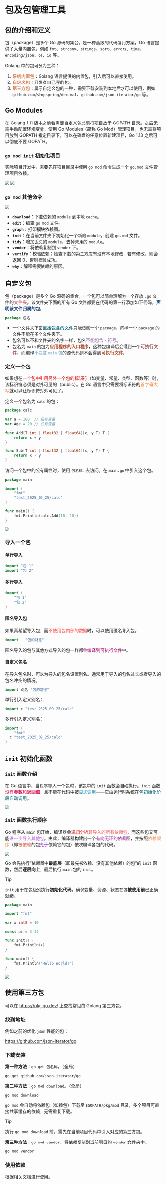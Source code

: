 # 包及包管理工具

## 包的介绍和定义

包（package）是多个 Go 源码的集合，是一种高级的代码复用方案，Go 语言提供了大量内置包，例如 `fmt`、`strconv`、`strings`、`sort`、`errors`、`time`、`encoding/json`、`os`、`io` 等。

Golang 中的包可分为三种：

1. <span style="color:#DA8359; font-weight:bold">系统内置包</span>：Golang 语言提供的内置包，引入后可以直接使用。
2. <span style="color:#DA8359; font-weight:bold">自定义包</span>：开发者自己写的包。
3. <span style="color:#DA8359; font-weight:bold">第三方包</span>：属于自定义包的一种，需要下载安装到本地后才可以使用，例如 `github.com/shopspring/decimal`、`github.com/json-iterator/go` 等。

## Go Modules

在 Golang 1.11 版本之前若需要自定义包必须将项目放于 GOPATH 目录。之后无需手动配置环境变量，使用 Go Modules（简称 Go Mod）管理项目，也无需将项目放到 GOPATH 指定目录下，可以在磁盘的任意位置新建项目，Go 1.13 之后可以彻底不要 GOPATH。

### `go mod init` 初始化项目

实际项目开发中，需要先在项目目录中使用 `go mod` 命令生成一个 `go.mod` 文件管理项目依赖。

<img src="../../images/image-202509250030.webp" style="zoom:80%;" />

<img src="../../images/image-202509250032.webp" style="zoom:80%;" />

### `go mod` 其他命令

<img src="../../images/image-202509250036.webp" style="zoom:80%;" />

- **`download`**：下载依赖的 `module` 到本地 `cache`。
- **`edit`**：编辑 `go.mod` 文件。
- **`graph`**：打印模块依赖图。
- **`init`**：在当前文件夹下初始化一个新的 `module`，创建 `go.mod` 文件。
- **`tidy`**：增加丢失的 `module`，去掉未用的 `module`。
- **`vender`**：将依赖复制到 `vender` 下。
- **`vertify`**：校验依赖；检查下载的第三方库有没有本地修改，若有修改，则会返回 0，否则校验成功。
- **`why`**：解释需要依赖的原因。

## 自定义包

包（package）是多个 Go 源码的集合，一个包可以简单理解为一个存放 `.go` 文件的<span style="color:#D37676; font-weight:bold">文件夹</span>。该文件夹下面的所有 Go 文件都要在代码的第一行添加如下代码，<span style="color:#124076; font-weight:bold">声明该文件归属的包</span>。

```go
package 包名
```

- 一个文件夹下面<span style="color:#116A7B; font-weight:bold">直接包含的文件</span>只能归属一个 `package`，同样一个 `package` 的文件不能在多个文件夹下。
- 包名可以不和文件夹的名字一样，包名<span style="color:#B08BBB; font-weight:bold">不能包含 `-` 符号</span>。
- 包名为 `main` 的包为<span style="color:#AC4425; font-weight:bold">应用程序的入口程序</span>，这种包编译后会得到一个<span style="color:#A25B5B; font-weight:bold">可执行文件</span>，而编译<span style="color:#8FBDD3; font-weight:bold">不包含 `main` 包</span>的源代码则不会得到<span style="color:#B85C38; font-weight:bold">可执行文件</span>。

### 定义一个包

如果想在<span style="color:#DD0303">一个包中引用另外一个包的标识符</span>（如变量、常量、类型、函数等）时，该标识符必须是对外可见的（public）。在 Go 语言中只需要将标识符的<span style="color:#FF7D29">首字母大写</span>就可以让标识符对外可见了。

定义一个包名为 `calc` 的包：

```go
package calc

var a = 100  // 私有变量
var Age = 20 // 公有变量

func Add[T int | float32 | float64](x, y T) T {
	return x + y
}

func Sub[T int | float32 | float64](x, y T) T {
	return x - y
}
```

访问一个包中的公有属性时，使用 `包名称.` 去访问。在 `main.go` 中引入这个包。

```go
package main

import (
	"fmt"
	"test_2025_09_25/calc"
)

func main() {
	fmt.Println(calc.Add(10, 20))
}
```

<img src="../../images/image-202509250111.webp" style="zoom:80%;" />

### 导入一个包

#### 单行导入

```go
import "包 1"
import "包 2"
```

#### 多行导入

```go
import (
	"包 1"
	"包 2"
)
```

#### 匿名导入包

如果真希望导入包，而<span style="color:#FF4545">不使用包内部的数据</span>时，可以使用匿名导入包。

```go
import _ "包的路径"
```

匿名导入的包与其他方式导入的包一样都<span style="color:#A8026F">会编译到可执行文件</span>中。

#### 自定义包名

在导入包名时，可以为导入的包名设置别名。通常用于导入的包名过长或者导入的包名冲突的情况。

```go
import 别名 "包的路径"
```

单行引入定义别名：

```go
import c "test_2025_09_25/calc"
```

多行引入定义别名：

```go
import (
	"fmt"
  c "test_2025_09_25/calc"
)
```

## `init` 初始化函数

### `init` 函数介绍

在 Go 语言中，当程序导入一个包时，该包中的 `init` 函数会自动执行。`init` 函数<span style="color:#D61355">没有<span style="font-weight:bold">参数</span>和<span style="font-weight:bold">返回值</span></span>，且不能在代码中被<span style="color:#2E94B9">显式调用</span>——它由运行时系统在<span style="color:#086972">包初始化阶段自动调用</span>。

<img src="../../images/image-202509250130.svg" style="zoom:80%;" />

### `init` 函数执行顺序

Go 程序从 `main` 包开始，编译器会<span style="color:#EA5656"><span style="font-weight:bold">递归分析</span>其导入的所有依赖包</span>，而这些包又可能<span style="color:#BA69DE">进一步导入其他包</span>。由此，编译器构建出一个<span style="color:#95389E">有向无环的依赖图</span>，并按照<span style="color:#ED9153">依赖顺序</span>（即<span style="color:#D55B3E">被依赖</span>的包<span style="color:#9818D6">先于</span>依赖它的包）依次编译各包的代码。

<img src="../../images/image-202509250144.svg" style="zoom:80%;" />

Go 会先执行“依赖图中**最底层**（即最先被依赖、没有其他依赖）的包”的 `init` 函数，然后**逐层向上**，最后执行 `main` 包的 `init`。

> [!tip]
>
> `init` 用于在包级别执行**初始化代码**，确保变量、资源、状态在包**被使用前**已正确就绪。

```go
package main

import "fmt"

var x int8 = 10

const pi = 3.14

func init() {
	fmt.Println(x)
}

func main() {
	fmt.Println("Hello World!")
}

```

<img src="../../images/image-202509250147.webp" style="zoom:80%;" />

## 使用第三方包

可以在 https://pkg.go.dev/ 上查找常见的 Golang 第三方包。

### 找到地址

例如之前的优化 `json` 性能的包：

https://github.com/json-iterator/go

### 下载安装

**第一种方法**：`go get 包名称`。（全局）

```sh
go get github.com/json-iterator/go
```

**第二种方法**：`go mod download`。（全局）

```bash
go mod download
```

`go mod` 会自动将依赖包（如赖包）下载至 `$GOPATH/pkg/mod` 目录，多个项目可直接共享缓存的依赖，无需重复下载。

> [!tip]
>
> 执行 `go mod download` 前，需先在当前项目代码中引入对应的第三方包。

**第三种方法**：`go mod vendor`，将依赖复制到当前项目的 `vendor` 文件夹中。

```bash
go mod vendor
```

### 使用依赖

根据相关文档进行使用。
